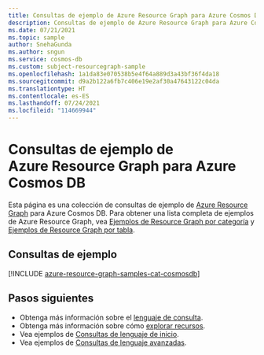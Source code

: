 ```yaml
---
title: Consultas de ejemplo de Azure Resource Graph para Azure Cosmos DB
description: Consultas de ejemplo de Azure Resource Graph para Azure Cosmos DB en las que se muestra el uso de tipos de recursos y tablas para acceder a recursos y propiedades relacionados con Azure Cosmos DB.
ms.date: 07/21/2021
ms.topic: sample
author: SnehaGunda
ms.author: sngun
ms.service: cosmos-db
ms.custom: subject-resourcegraph-sample
ms.openlocfilehash: 1a1da83e070538b5e4f64a889d3a43bf36f4da18
ms.sourcegitcommit: d9a2b122a6fb7c406e19e2af30a47643122c04da
ms.translationtype: HT
ms.contentlocale: es-ES
ms.lasthandoff: 07/24/2021
ms.locfileid: "114669944"
---
```

# <a name="azure-resource-graph-sample-queries-for-azure-cosmos-db"></a>Consultas de ejemplo de Azure Resource Graph para Azure Cosmos DB

Esta página es una colección de consultas de ejemplo de [Azure Resource Graph](../governance/resource-graph/overview.md) para Azure Cosmos DB. Para obtener una lista completa de ejemplos de Azure Resource Graph, vea [Ejemplos de Resource Graph por categoría](../governance/resource-graph/samples/samples-by-category.md) y [Ejemplos de Resource Graph por tabla](../governance/resource-graph/samples/samples-by-table.md).

## <a name="sample-queries"></a>Consultas de ejemplo

[!INCLUDE [azure-resource-graph-samples-cat-cosmosdb](../../includes/resource-graph/samples/bycat/azure-cosmos-db.md)]

## <a name="next-steps"></a>Pasos siguientes

- Obtenga más información sobre el [lenguaje de consulta](../governance/resource-graph/concepts/query-language.md).
- Obtenga más información sobre cómo [explorar recursos](../governance/resource-graph/concepts/explore-resources.md).
- Vea ejemplos de [Consultas de lenguaje de inicio](../governance/resource-graph/samples/starter.md).
- Vea ejemplos de [Consultas de lenguaje avanzadas](../governance/resource-graph/samples/advanced.md).
